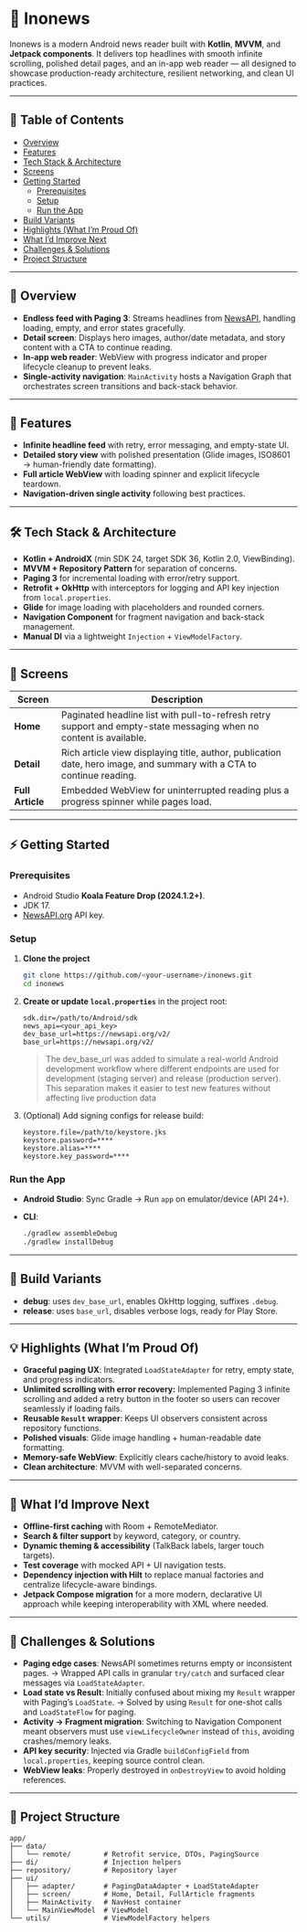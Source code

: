 # 📰 Inonews

Inonews is a modern Android news reader built with **Kotlin**, **MVVM**, and **Jetpack components**. It delivers top headlines with smooth infinite scrolling, polished detail pages, and an in-app web reader — all designed to showcase production-ready architecture, resilient networking, and clean UI practices.

---

## 📑 Table of Contents
- [Overview](#overview)  
- [Features](#features)  
- [Tech Stack & Architecture](#tech-stack--architecture)  
- [Screens](#screens)  
- [Getting Started](#getting-started)  
  - [Prerequisites](#prerequisites)  
  - [Setup](#setup)  
  - [Run the App](#run-the-app)  
- [Build Variants](#build-variants)  
- [Highlights (What I’m Proud Of)](#highlights-what-im-proud-of)  
- [What I’d Improve Next](#what-id-improve-next)  
- [Challenges & Solutions](#challenges--solutions)  
- [Project Structure](#project-structure)  

---

## 🌟 Overview
- **Endless feed with Paging 3**: Streams headlines from [NewsAPI](https://newsapi.org), handling loading, empty, and error states gracefully.  
- **Detail screen**: Displays hero images, author/date metadata, and story content with a CTA to continue reading.  
- **In-app web reader**: WebView with progress indicator and proper lifecycle cleanup to prevent leaks.  
- **Single-activity navigation**: `MainActivity` hosts a Navigation Graph that orchestrates screen transitions and back-stack behavior.  

---

## 🚀 Features
- **Infinite headline feed** with retry, error messaging, and empty-state UI.  
- **Detailed story view** with polished presentation (Glide images, ISO8601 → human-friendly date formatting).  
- **Full article WebView** with loading spinner and explicit lifecycle teardown.  
- **Navigation-driven single activity** following best practices.  

---

## 🛠 Tech Stack & Architecture
- **Kotlin + AndroidX** (min SDK 24, target SDK 36, Kotlin 2.0, ViewBinding).  
- **MVVM + Repository Pattern** for separation of concerns.  
- **Paging 3** for incremental loading with error/retry support.  
- **Retrofit + OkHttp** with interceptors for logging and API key injection from `local.properties`.  
- **Glide** for image loading with placeholders and rounded corners.  
- **Navigation Component** for fragment navigation and back-stack management.  
- **Manual DI** via a lightweight `Injection` + `ViewModelFactory`.  

---

## 📱 Screens
| Screen       | Description                                                                 |
|--------------|-----------------------------------------------------------------------------|
| **Home**     | Paginated headline list with pull-to-refresh retry support and empty-state messaging when no content is available. |
| **Detail**   | Rich article view displaying title, author, publication date, hero image, and summary with a CTA to continue reading. |
| **Full Article** | Embedded WebView for uninterrupted reading plus a progress spinner while pages load. |

---

## ⚡ Getting Started
### Prerequisites
- Android Studio **Koala Feature Drop (2024.1.2+)**.  
- JDK 17.  
- [NewsAPI.org](https://newsapi.org) API key.  

### Setup
1. **Clone the project**
   ```bash
   git clone https://github.com/<your-username>/inonews.git
   cd inonews

2. **Create or update `local.properties`** in the project root:

   ```properties
   sdk.dir=/path/to/Android/sdk
   news_api=<your_api_key>
   dev_base_url=https://newsapi.org/v2/
   base_url=https://newsapi.org/v2/
   ```
   > The dev_base_url was added to simulate a real-world Android development workflow where different endpoints are used for development (staging server) and release (production server).
This separation makes it easier to test new features without affecting live production data

3. (Optional) Add signing configs for release build:

   ```properties
   keystore.file=/path/to/keystore.jks
   keystore.password=****
   keystore.alias=****
   keystore.key_password=****
   ```

### Run the App

* **Android Studio**: Sync Gradle → Run `app` on emulator/device (API 24+).
* **CLI**:

  ```bash
  ./gradlew assembleDebug
  ./gradlew installDebug
  ```

---

## 🧪 Build Variants

* **debug**: uses `dev_base_url`, enables OkHttp logging, suffixes `.debug`.
* **release**: uses `base_url`, disables verbose logs, ready for Play Store.

---

## 💡 Highlights (What I’m Proud Of)

* **Graceful paging UX**: Integrated `LoadStateAdapter` for retry, empty state, and progress indicators.
* **Unlimited scrolling with error recovery:** Implemented Paging 3 infinite scrolling and added a retry button in the footer so users can recover seamlessly if loading fails.
* **Reusable `Result` wrapper**: Keeps UI observers consistent across repository functions.
* **Polished visuals**: Glide image handling + human-readable date formatting.
* **Memory-safe WebView**: Explicitly clears cache/history to avoid leaks.
* **Clean architecture**: MVVM with well-separated concerns.

---

## 🔮 What I’d Improve Next

* **Offline-first caching** with Room + RemoteMediator.
* **Search & filter support** by keyword, category, or country.
* **Dynamic theming & accessibility** (TalkBack labels, larger touch targets).
* **Test coverage** with mocked API + UI navigation tests.
* **Dependency injection with Hilt** to replace manual factories and centralize lifecycle-aware bindings.  
* **Jetpack Compose migration** for a more modern, declarative UI approach while keeping interoperability with XML where needed.

---

## 🧩 Challenges & Solutions

* **Paging edge cases**: NewsAPI sometimes returns empty or inconsistent pages. → Wrapped API calls in granular `try/catch` and surfaced clear messages via `LoadStateAdapter`.
* **Load state vs Result**: Initially confused about mixing my `Result` wrapper with Paging’s `LoadState`. → Solved by using `Result` for one-shot calls and `LoadStateFlow` for paging.
* **Activity → Fragment migration**: Switching to Navigation Component meant observers must use `viewLifecycleOwner` instead of `this`, avoiding crashes/memory leaks.
* **API key security**: Injected via Gradle `buildConfigField` from `local.properties`, keeping source control clean.
* **WebView leaks**: Properly destroyed in `onDestroyView` to avoid holding references.

---

## 📂 Project Structure

```
app/
├── data/
│   └── remote/        # Retrofit service, DTOs, PagingSource
├── di/                # Injection helpers
├── repository/        # Repository layer
├── ui/
│   ├── adapter/       # PagingDataAdapter + LoadStateAdapter
│   ├── screen/        # Home, Detail, FullArticle fragments
│   ├── MainActivity   # NavHost container
│   └── MainViewModel  # ViewModel
└── utils/             # ViewModelFactory helpers

